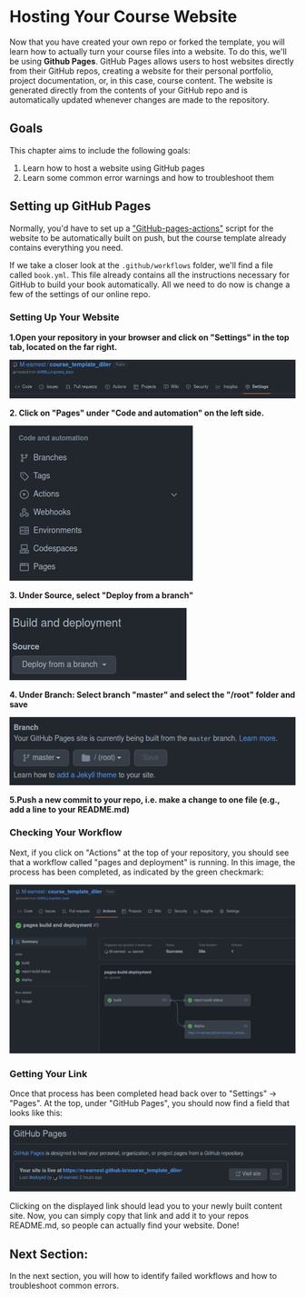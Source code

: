 # Hosting Your Course Website

Now that you have created your own repo or forked the template, you will learn how to actually turn your course files into a website. To do this, we'll be using **Github Pages**. GitHub Pages allows users to host websites directly from their GitHub repos, creating a website for their personal portfolio, project documentation, or, in this case, course content. 
The website is generated directly from the contents of your GitHub repo and is automatically updated whenever changes are made to the repository. 

## Goals
This chapter aims to include the following goals:

1. Learn how to host a website using GitHub pages
2. Learn some common error warnings and how to troubleshoot them 

## Setting up GitHub Pages
Normally, you'd have to set up a ["GitHub-pages-actions"](https://github.com/marketplace/actions/github-pages-action) script for the website to be automatically built on push, but the course template already contains everything you need. 

If we take a closer look at the `.github/workflows` folder, we'll find a file called `book.yml`. This file already contains all the instructions necessary for GitHub to build your book automatically. All we need to do now is change a few of the settings of our online repo. 

### Setting Up Your Website

**1.Open your repository in your browser and click on "Settings" in the top tab, located on the far right.**

![Image of the tab where the word "Settings" is located on the far right](../../static/settings.png)

**2. Click on "Pages" under "Code and automation" on the left side.**

![Image of the menu on the left side.](../../static/pages.png)

**3. Under Source, select "Deploy from a branch"**

![Image of the "Deploy from a branch" option under Source section, located under the Build and Deployment section](../../static/deploy.png)

**4. Under Branch: Select branch "master" and select the "/root" folder and save**

![Image of the settings under Branch.](../../static/branch.png)

**5.Push a new commit to your repo, i.e. make a change to one file (e.g., add a line to your README.md)**

### Checking Your Workflow

Next, if you click on "Actions" at the top of your repository, you should see that a workflow called "pages and deployment" is running. In this image, the process has been completed, as indicated by the green checkmark:

![Image of a completed workflow with a green checkmark.](../../static/action_deployment.png)

### Getting Your Link

Once that process has been completed head back over to "Settings" -> "Pages". At the top, under "GitHub Pages", you should now find a field that looks like this:

![Image of the final link that is presented under "GitHub Pages".](../../static/pages_link.png)

Clicking on the displayed link should lead you to your newly built content site. Now, you can simply copy that link and add it to your repos README.md, so people can actually find your website.
Done!

## Next Section:
In the next section, you will how to identify failed workflows and how to troubleshoot common errors.
